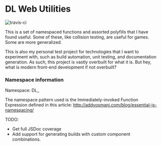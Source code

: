 # DL Web Utilities

![travis-ci](https://travis-ci.org/CyanLetter/web-utilities.svg?branch=master)

This is a set of namespaced functions and assorted polyfills that I have found useful. Some of these, like collision testing, are useful for games. Some are more generalized. 

This is also my personal test project for technologies that I want to experiment with, such as build automation, unit testing, and documentation generation. As such, this project is vastly overbuilt for what it is. But hey, what is modern front-end development if not overbuilt?

### Namespace information

Namespace: DL_

The namespace pattern used is the Immediately-invoked Function Expression defined in this article: http://addyosmani.com/blog/essential-js-namespacing/

TODO:

- Get full JSDoc coverage
- Add support for generating builds with custom component combinations.